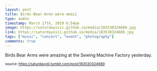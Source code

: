 ```yaml
---
layout: post
title: Birds-Bear-Arms-were-amazi
type: audio
timestamp: March 17th, 2019 6:54pm
image: https://saturdayxiii.github.io/media/183530324689.jpg
link: https://saturdayxiii.github.io/media/183530324689.jpg
tags: ["music", "concert", "event", "photography"]
comments: true
---
```


Birds Bear Arms were amazing at the Sewing Machine Factory yesterday.
 
  
<small>source: https://saturdayxiii.tumblr.com/post/183530324689</small>